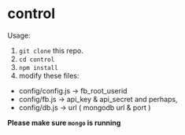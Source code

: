 # control

Usage:

1. `git clone` this repo.
2. `cd control`
3. `npm install`
4. modify these files:
  + config/config.js  ->  fb_root_userid
  + config/fb.js      ->  api_key & api_secret
  and perhaps,
  + config/db.js      ->  url ( mongodb url & port )
  
**Please make sure `mongo` is running**
